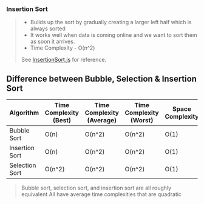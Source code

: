 ### Insertion Sort

> - Builds up the sort by gradually creating a larger left half which is always sorted
> - It works well when data is coming online and we want to sort them as soon it arrives.
> - Time Complexity - O(n^2)
>
> See [InsertionSort.js](InsertionSort.js) for reference.

## Difference between Bubble, Selection & Insertion Sort

| Algorithm      | Time Complexity (Best) | Time Complexity (Average) | Time Complexity (Worst) | Space Complexity |
| -------------- | ---------------------- | ------------------------- | ----------------------- | ---------------- |
| Bubble Sort    | O(n)                   | O(n^2)                    | O(n^2)                  | O(1)             |
| Insertion Sort | O(n)                   | O(n^2)                    | O(n^2)                  | O(1)             |
| Selection Sort | O(n^2)                 | O(n^2)                    | O(n^2)                  | O(1)             |

> Bubble sort, selection sort, and insertion sort are all roughly equivalent
> All have average time complexities that are quadratic
